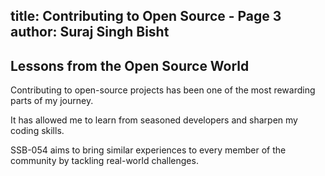 
title: Contributing to Open Source - Page 3
author: Suraj Singh Bisht
---
## Lessons from the Open Source World

Contributing to open-source projects has been one of the most rewarding parts of my journey. 

It has allowed me to learn from seasoned developers and sharpen my coding skills. 


SSB-054 aims to bring similar experiences to every member of the community by tackling real-world challenges.
